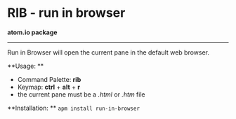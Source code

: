 # RIB - run in browser

**atom.io package**
***
Run in Browser will open the current pane in the default web browser.


**Usage: **  
* Command Palette: **rib**
* Keymap: **ctrl** + **alt** + **r**
* the current pane must be a *.html* or *.htm* file

**Installation: **
`apm install run-in-browser`
